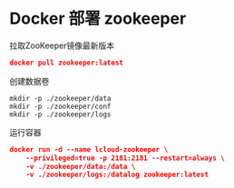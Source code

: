 # Docker 部署 zookeeper

拉取ZooKeeper镜像最新版本

```json
docker pull zookeeper:latest
```

创建数据卷

```shell
mkdir -p ./zookeeper/data
mkdir -p ./zookeeper/conf
mkdir -p ./zookeeper/logs
```

运行容器

```json
docker run -d --name lcloud-zookeeper \
    --privileged=true -p 2181:2181 --restart=always \
    -v ./zookeeper/data:/data \
    -v ./zookeeper/logs:/datalog zookeeper:latest
```

‍

